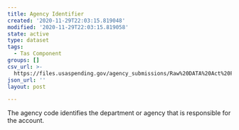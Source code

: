 ```yaml
---
title: Agency Identifier
created: '2020-11-29T22:03:15.819048'
modified: '2020-11-29T22:03:15.819058'
state: active
type: dataset
tags:
  - Tas Component
groups: []
csv_url: >-
  https://files.usaspending.gov/agency_submissions/Raw%20DATA%20Act%20Files/index.html
json_url: ''
layout: post

---
```

The agency code identifies the department or agency that is responsible for the account.

